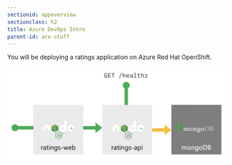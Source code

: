 ```yaml
---
sectionid: appoverview
sectionclass: h2
title: Azure DevOps Intro
parent-id: aro-stuff
---
```


You will be deploying a ratings application on Azure Red Hat OpenShift.

![Application diagram](media/app-overview.png)